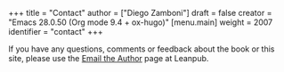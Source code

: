 +++
title = "Contact"
author = ["Diego Zamboni"]
draft = false
creator = "Emacs 28.0.50 (Org mode 9.4 + ox-hugo)"
[menu.main]
  weight = 2007
  identifier = "contact"
+++

If you have any questions, comments or feedback about the book or this site, please use the [Email the Author](https://leanpub.com/learning-cfengine/email%5Fauthor/new) page at Leanpub.
